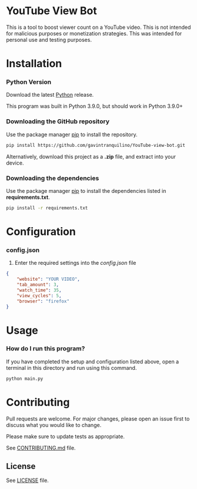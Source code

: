 # YouTube View Bot

This is a tool to boost viewer count on a YouTube video. This is not intended for malicious purposes or monetization strategies. This was intended for personal use and testing purposes.

# Installation

### Python Version
Download the latest [Python](https://www.python.org/downloads/) release.

This program was built in Python 3.9.0, but should work in Python 3.9.0+

### Downloading the GitHub repository
Use the package manager [pip](https://pip.pypa.io/en/stable/) to install the repository.

```bash
pip install https://github.com/gavintranquilino/YouTube-view-bot.git
```

Alternatively, download this project as a **.zip** file, and extract into your device.

### Downloading the dependencies
Use the package manager [pip](https://pip.pypa.io/en/stable/) to install the dependencies listed in **requirements.txt**.

```bash
pip install -r requirements.txt
```

# Configuration

### config.json
1. Enter the required settings into the *config.json* file

```json
{
    "website": "YOUR VIDEO", 
    "tab_amount": 3,
    "watch_time": 35,
    "view_cycles": 5,
    "browser": "firefox"
}
```

# Usage

### How do I run this program?
If you have completed the setup and configuration listed above, open a terminal in this directory and run using this command.

```bash
python main.py
```

# Contributing
Pull requests are welcome. For major changes, please open an issue first to discuss what you would like to change.

Please make sure to update tests as appropriate.

See [CONTRIBUTING.md](https://github.com/GuhBean/YouTube-view-bot/blob/master/CONTRIBUTING.md) file.

## License
See [LICENSE](https://github.com/GuhBean/YouTube-view-bot/blob/master/LICENSE) file.

